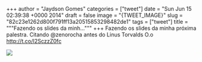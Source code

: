 
+++
author = "Jaydson Gomes"
categories = ["tweet"]
date = "Sun Jun 15 02:39:38 +0000 2014"
draft = false
image = "{TWEET_IMAGE}"
slug = "82c23e1262d800f791ff13a20515853298482de1"
tags = ["tweet"]
title = """Fazendo os slides da minh..."""
+++
Fazendo os slides da minha próxima palestra. Citando @zenorocha antes do Linus Torvalds O.o http://t.co/I2SczzZ0fc

![](/images/tweet-media/478003873052098561-BqI1_OVCEAA_G_D.png)